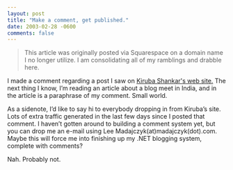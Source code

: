 ```yaml
---
layout: post
title: "Make a comment, get published."
date: 2003-02-28 -0600
comments: false
---
```


> This article was originally posted via Squarespace on a domain name I no longer utilize.  I am consolidating all of my ramblings and drabble here.

I made a comment regarding a post I saw on [Kiruba Shankar's web site.][1] The next thing I know, I’m reading an article about a blog meet in India, and in the article is a paraphrase of my comment. Small world.

As a sidenote, I’d like to say hi to everybody dropping in from Kiruba’s site. Lots of extra traffic generated in the last few days since I posted that comment. I haven’t gotten around to building a comment system yet, but you can drop me an e-mail using Lee Madajczyk(at)madajczyk(dot).com. Maybe this will force me into finishing up my .NET blogging system, complete with comments?

Nah. Probably not.

[1]: http://www.kiruba.com/